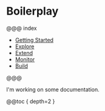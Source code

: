 # Boilerplay

@@@ index

* [Getting Started](gettingStarted.md)
* [Explore](explore/index.md)
* [Extend](extend/index.md)
* [Monitor](monitor/index.md)
* [Build](build/index.md)

@@@

I'm working on some documentation.

@@toc { depth=2 }
